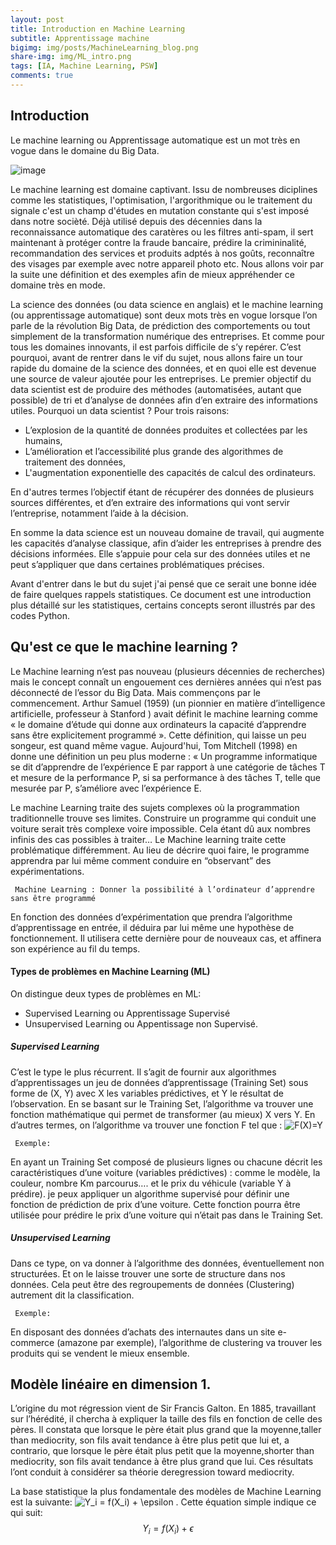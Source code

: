 ```yaml
---
layout: post
title: Introduction en Machine Learning 
subtitle: Apprentissage machine 
bigimg: img/posts/MachineLearning_blog.png
share-img: img/ML_intro.png
tags: [IA, Machine Learning, PSW]
comments: true
---
```

## Introduction
Le machine learning ou Apprentissage automatique est un mot très en vogue dans le domaine du Big Data.

![image](https://drive.google.com/uc?export=view&id=1Qd5mc3gET31KjjuI1lATMeOsA3-400sM)


Le machine learning est domaine captivant. Issu de nombreuses diciplines comme les statistiques, l'optimisation, l'argorithmique ou le traitement du signale c'est un champ d'études en mutation constante qui s'est imposé dans notre socièté. Déjà utilisé depuis des décennies dans la reconnaissance automatique des caratères ou les filtres anti-spam, il sert maintenant à protéger contre la fraude bancaire, prédire la crimininalité, recommandation des services et produits adptés à nos goûts, reconnaître des visages par exemple avec notre appareil photo etc. Nous allons voir par la suite une définition et des exemples afin de mieux appréhender ce domaine très en mode. 

La science des données (ou data science en anglais) et le machine learning (ou apprentissage
automatique) sont deux mots très en vogue lorsque l’on parle de la révolution Big Data, de prédiction
des comportements ou tout simplement de la transformation numérique des entreprises.
Et comme pour tous les domaines innovants, il est parfois difficile de s’y repérer.
C’est pourquoi, avant de rentrer dans le vif du sujet, nous allons faire un tour rapide du domaine
de la science des données, et en quoi elle est devenue une source de valeur ajoutée pour
les entreprises.
Le premier objectif du data scientist est de produire des méthodes (automatisées, autant que
possible) de tri et d’analyse de données afin d’en extraire des informations utiles.
Pourquoi un data scientist ? Pour trois raisons:
 - L’explosion de la quantité de données produites et collectées par les humains,
 - L’amélioration et l’accessibilité plus grande des algorithmes de traitement des données,
 - L'augmentation exponentielle des capacités de calcul des ordinateurs.
 
En d'autres termes l’objectif étant de récupérer des données de plusieurs sources différentes, et d’en extraire des informations qui vont servir l’entreprise, notamment l’aide à la décision.

En somme la data science est un nouveau domaine de travail, qui augmente les capacités d’analyse classique, afin d’aider les entreprises à prendre des décisions informées. Elle s’appuie pour cela sur des données utiles et ne peut s’appliquer que dans certaines problématiques précises.

Avant d'entrer dans le but du sujet j'ai pensé que ce serait une bonne idée de faire quelques rappels statistiques. Ce document est une introduction plus détaillé sur les statistiques, certains concepts seront illustrés par des codes Python. 

## Qu'est ce que le machine learning ?

Le Machine learning n’est pas nouveau (plusieurs décennies de recherches) mais le concept connaît un engouement ces dernières années qui n’est pas déconnecté de l’essor du Big Data. Mais commençons par le commencement. Arthur Samuel (1959) (un pionnier en matière d’intelligence artificielle, professeur à Stanford ) avait définit le machine learning comme « le domaine d’étude qui donne aux ordinateurs la capacité d’apprendre sans être explicitement programmé ». Cette définition, qui laisse un peu songeur, est quand même vague. Aujourd'hui, Tom Mitchell (1998) en donne une définition un peu plus moderne : « Un programme informatique se dit d’apprendre de l’expérience E par rapport à une catégorie de tâches T et mesure de la performance P, si sa performance à des tâches  T, telle que mesurée par P, s’améliore avec l’expérience E.


Le machine Learning traite des sujets complexes où la programmation traditionnelle trouve ses limites. Construire un programme qui conduit une voiture serait très complexe voire impossible. Cela étant dû aux nombres infinis des cas possibles à traiter… Le Machine learning traite cette problématique différemment. Au lieu de décrire quoi faire, le programme apprendra par lui même comment conduire en “observant” des expérimentations.

     Machine Learning : Donner la possibilité à l’ordinateur d’apprendre sans être programmé

En fonction des données d’expérimentation que prendra l’algorithme d’apprentissage en entrée, il déduira par lui même une hypothèse de fonctionnement.  Il utilisera cette dernière pour de nouveaux cas, et affinera son expérience au fil du temps.

#### Types de problèmes en Machine Learning (ML)

On distingue deux types de problèmes en ML: 
  - Supervised Learning ou Apprentissage Supervisé
  - Unsupervised Learning ou Appentissage non Supervisé.
  
##### Supervised Learning
C’est le type le plus récurrent.  Il s’agit de fournir aux algorithmes d’apprentissages un jeu de données d’apprentissage (Training Set) sous forme de (X, Y) avec X les variables prédictives, et Y le résultat de l’observation. En se basant sur le Training Set, l’algorithme va trouver une fonction mathématique qui permet de transformer (au mieux) X vers Y. En d’autres termes, on l’algorithme va trouver une fonction F tel que : <img src="https://latex.codecogs.com/svg.latex?\Large&space;F(X) = Y " title=" F(X)=Y" />  

     Exemple: 
 
En ayant un Training Set  composé de plusieurs lignes ou chacune décrit les caractéristiques d’une voiture (variables prédictives) : comme le modèle, la couleur, nombre Km parcourus…. et le prix du véhicule (variable Y à prédire). je peux appliquer un algorithme supervisé pour définir une fonction de prédiction de prix d’une voiture. Cette fonction pourra être utilisée pour prédire le prix d’une voiture qui n’était pas dans le Training Set.

##### Unsupervised Learning 
Dans ce type, on va donner à l’algorithme des données, éventuellement non structurées. Et on le laisse trouver une sorte de structure dans nos données. Cela peut être des regroupements de données (Clustering) autrement dit la classification.

     Exemple: 
    
En disposant des données d’achats des internautes dans un  site e-commerce (amazone par exemple), l’algorithme de clustering va trouver les produits qui se vendent le mieux ensemble.

## Modèle linéaire en dimension 1.

L’origine du mot régression vient de Sir Francis Galton. En 1885, travaillant
sur l’hérédité, il chercha à expliquer la taille des fils en fonction de celle des
pères. Il constata que lorsque le père était plus grand que la moyenne,taller
than mediocrity, son fils avait tendance à être plus petit que lui et, a contrario,
que lorsque le père était plus petit que la moyenne,shorter than mediocrity,
son fils avait tendance à être plus grand que lui. Ces résultats l’ont conduit à
considérer sa théorie deregression toward mediocrity.

La base statistique la plus fondamentale des modèles de Machine Learning est la suivante: 
<img src="https://latex.codecogs.com/svg.latex?\Large&space;Y_i = f(X_i) + \epsilon " title=" Y_i = f(X_i) + \epsilon" /> . 
Cette équation simple indique ce qui suit:  $$ Y_i = f(X_i) + \epsilon $$

